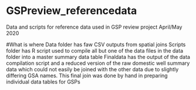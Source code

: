 # GSPreview_referencedata
Data and scripts for reference data used in GSP review project April/May 2020

#What is where
Data folder has faw CSV outputs from spatial joins
Scripts folder has R script used to compile all but one of the data files in the data folder into a master summary data table
Finaldata has the output of the data compilation script and a reduced version of the raw domestic well summary data which could not easily be joined with the other data due to slightly differing GSA names. This final join was done by hand in preparing individual data tables for GSPs
